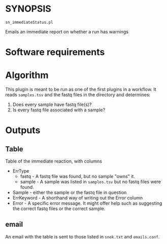 # SYNOPSIS

`sn_immediateStatus.pl`

Emails an immediate report on whether a run has warnings

# Software requirements

# Algorithm

This plugin is meant to be run as one of the first plugins in a workflow.
It reads `samples.tsv` and the fastq files in the directory and determines:

1. Does every sample have fastq file(s)?
2. Is every fastq file associated with a sample?

# Outputs

## Table

Table of the immediate reaction, with columns

* ErrType
  * fastq - A fastq file was found, but no sample "owns" it.
  * sample - A sample was listed in `samples.tsv` but no fastq files were found.
* Sample - either the sample or the fastq file in question
* ErrKeyword - A shorthand way of writing out the Error column
* Error - A specific error message. It might offer help such as suggesting the correct fastq files or the correct sample.

## email

An email with the table is sent to those listed in `snok.txt` and `emails.conf`.


